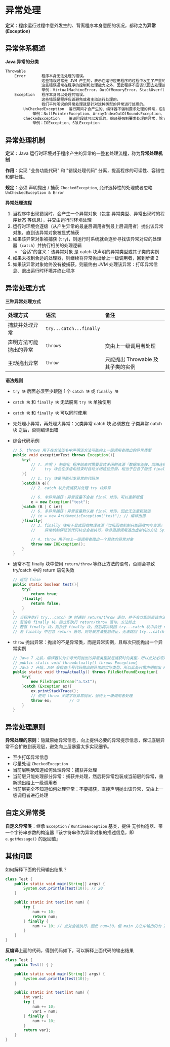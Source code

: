 # 异常处理

**定义**：程序运行过程中意外发生的、背离程序本身意图的状况，都称之为**异常 (Exception)**

## 异常体系概述

**Java 异常的分类**

```bash
Throwable
    Error       程序本身无法处理的错误。
                这些错误通常是 JVM 产生的，表示在运行应用程序的过程中发生了严重的、不可修复的错误。
                这些错误通常在程序的控制和处理能力之外，因此程序不应该试图去处理这类错误。
                举例：VirtualMachineError、OutOfMemoryError、StackOverflowError、ThreadDeath
    Exception   程序本身可以处理的错误。
                这些错误是程序应该避免或者主动进行处理的。
                我们平时所说的异常处理就是针对这种类型的异常进行处理的。
        UnCheckedException  运行期间才会产生的、编译器不强制要求处理的异常，包括 RuntimeException 及其子类
            举例：NullPointerException、ArrayIndexOutOfBoundsException、ClassCastException
        CheckedException    编译阶段就可以发现的、编译器强制要求处理的异常，除了 RuntimeException 及其子类以外的其他 Exception 子类
            举例：IOException、SQLException
```

## 异常处理机制

**定义**：Java 运行时环境对于程序产生的异常的一整套处理流程，称为**异常处理机制**

**作用**：实现 "业务功能代码" 和 "错误处理代码" 分离，提高程序的可读性、容错性和健壮性。

**规定**：必须 声明抛出 / 捕获 `CheckedException`, 允许选择性的处理或者忽略 `UnCheckedException & Error`

**异常处理流程**

1. 当程序中出现错误时，会产生一个异常对象（包含 异常类型、异常出现时的程序状态 等信息），并交由运行时环境处理
2. 运行时环境会逐级（从产生异常的最底层调用者到最上层调用者）抛出该异常对象，直到该异常对象被显式捕获
3. 如果该异常对象被捕获 (`try`)，则运行时系统就会逐步寻找该异常对应的处理器（`catch`）并执行相关的处理逻辑
   - “合适”的含义：该异常对象 是 catch 块声明的异常类型或其子类的实例
4. 如果未找到合适的处理器，则继续将异常抛出给上一级调用者，回到步骤 2
5. 如果该异常对象始终没有被捕获，则最终由 JVM 处理该异常：打印异常信息、退出运行时环境并终止程序

## 异常处理方式

**三种异常处理方式**

| 处理方式              | 语法                    | 备注                             |
|:---------------------|:------------------------|:---------------------------------|
| 捕获并处理异常        | `try...catch...finally` |                                  |
| 声明方法可能抛出的异常 | `throws`                | 交由上一级调用者处理              |
| 主动抛出异常          | `throw`                 | 只能抛出 Throwable 及其子类的实例 |

**语法规则**

- `try 块` 后面必须至少跟随 1 个 `catch 块` 或 `finally 块`
- `catch 块` 和 `finally 块` 无法脱离 `try 块` 单独使用
- `catch 块` 和 `finally 块` 可以同时使用
- 先处理小异常，再处理大异常：父类异常 catch 块 必须放在 子类异常 catch 块 之后，否则编译出错
- 综合代码示例

    ```java
    // 5. throws 用于在方法签名中声明该方法可能向上一级调用者抛出的异常类型
    public void exceptionTest throws Exception(){
        try(
            // 7. 声明 / 初始化 程序结束时需要显式关闭的资源『数据库连接、网络连接』 变量
            //    try 块会在该语句结束时自动关闭这些资源，相当于包含了隐式 finally 块
        ){
            // 1. try 块是可能引发异常的代码块
        }catch(A e){
            // 2. catch 块负责捕获并处理 try 块异常

            // 6. 单异常捕获：异常变量不会被 final 修饰，可以重新赋值
            e = new Exception("test");
        }catch (B | C ie){
            // 6. 多异常捕获：异常变量默认被 final 修饰，因此无法重新赋值
            // ie = new ArithmeticException("test"); // 编译出错
        }finally{
            // 3. finally 块用于显式回收物理资源『垃圾回收机制只能回收内存资源』
            //    异常机制保证该代码块总会被执行，除非直接调用退出虚拟机的方法 System.exit(0)

            // 4. throw 用于向上一级调用者抛出一个具体的异常对象
            throw new IOException();
        }
    }
    ```

- 通常不在 finally 块中使用 `return/throw` 等终止方法的语句，否则会导致 try/catch 中的 return 语句失效

    ```java
    // 返回 false
    public static boolean test(){
        try{
            return true;
        }finally{
            return false;
        }
    }
    // 当程序执行 try...catch 块 时遇到 return/throw 语句，并不会立即结束该方法，而是去寻找 finally 块
    // 若没有 finally 块，则立即执行 return/throw 语句，方法终止
    // 若有 finally 块，则执行 finally 块，然后再次跳回 try...catch 块中执行 return/throw 语句
    // 若 finally 中包含 return 语句，则导致方法提前终止，无法跳回 try...catch 块执行其 return/throw 语句
    ```

- `throw` 抛出异常：抛出的不是异常类，而是异常实例，且每次只能抛出一个异常实例

    ```java
    // Java 7 之前，编译器认为①号代码抛出的异常类型就是捕获时的类型，所以此处必须声明抛出 Exception
    // public static void throwActually() throws Exception{
    // Java 7 开始，JVM 会检查①号代码抛出的异常的实际类型，所以此处只需声明抛出 FileNotFoundException 即可
    public static void throwActually() throws FileNotFoundException{
        try{
            new FileInputStream("a.txt");
        }catch (Exception ex){
            ex.printStackTrace();
            // 使用 throw 关键字将异常抛出，留待上一级调用者处理
            throw ex;        // ①
        }
    }
    ```

## 异常处理原则

**异常处理的原则**：隐藏原始异常信息，向上提供必要的异常提示信息，保证底层异常不会扩散到表现层，避免向上层暴露太多实现细节。

- 至少打印异常信息
- 尽量处理 `CheckedException`
- 当前层明确知道如何处理异常：捕获并处理
- 当前层只能处理部分异常：捕获并处理，然后将异常包装成当前层的异常，重新抛出给上一级调用者
- 当前层完全不知道如何处理异常：不要捕获，直接声明抛出该异常，交由上一级调用者进行处理

## 自定义异常类

**自定义异常类**：继承 `Exception` / `RuntimeException` 基类，提供 无参构造器、带一个字符串参数的构造器『该字符串作为异常对象的描述信息，即 `e.getMessage()` 的返回值』

## 其他问题

如何解释下面的代码输出结果？

```java
class Test {
    public static void main(String[] args) {
        System.out.println(test(10)); // 20
    }

    public static int test(int num) {
        try {
            num += 10;
            return num;
        } finally {
            num += 10; // 此处会被执行，因此 num=30，但 main 方法中输出仍为 20，应该如何解释？
        }
    }
}
```

**反编译**上面的代码，得到代码如下，可以解释上面代码的输出结果

```java
class Test {
    public Test() { }

    public static void main(String[] args) {
        System.out.println(test(10));
    }

    public static int test(int num) {
        int var1;
        try {
            num += 10;
            var1 = num;
        } finally {
            num += 10;
        }
        return var1;
    }
}
```
